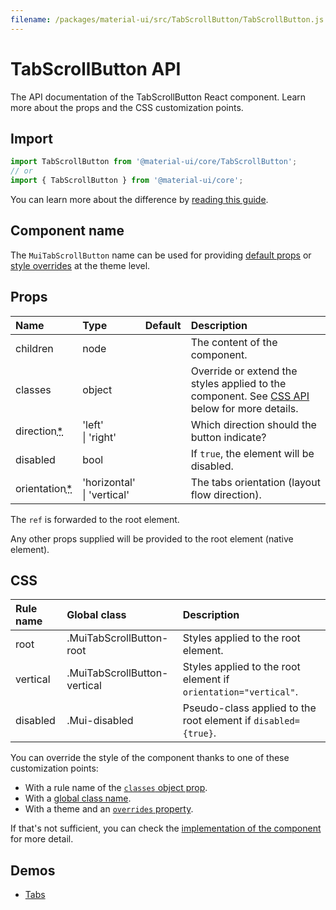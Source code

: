 ```yaml
---
filename: /packages/material-ui/src/TabScrollButton/TabScrollButton.js
---
```


<!--- This documentation is automatically generated, do not try to edit it. -->

# TabScrollButton API

<p class="description">The API documentation of the TabScrollButton React component. Learn more about the props and the CSS customization points.</p>

## Import

```js
import TabScrollButton from '@material-ui/core/TabScrollButton';
// or
import { TabScrollButton } from '@material-ui/core';
```

You can learn more about the difference by [reading this guide](/guides/minimizing-bundle-size/).



## Component name

The `MuiTabScrollButton` name can be used for providing [default props](/customization/globals/#default-props) or [style overrides](/customization/globals/#css) at the theme level.

## Props

| Name | Type | Default | Description |
|:-----|:-----|:--------|:------------|
| <span class="prop-name">children</span> | <span class="prop-type">node</span> |  | The content of the component. |
| <span class="prop-name">classes</span> | <span class="prop-type">object</span> |  | Override or extend the styles applied to the component. See [CSS API](#css) below for more details. |
| <span class="prop-name required">direction<abbr title="required">*</abbr></span> | <span class="prop-type">'left'<br>&#124;&nbsp;'right'</span> |  | Which direction should the button indicate? |
| <span class="prop-name">disabled</span> | <span class="prop-type">bool</span> |  | If `true`, the element will be disabled. |
| <span class="prop-name required">orientation<abbr title="required">*</abbr></span> | <span class="prop-type">'horizontal'<br>&#124;&nbsp;'vertical'</span> |  | The tabs orientation (layout flow direction). |

The `ref` is forwarded to the root element.

Any other props supplied will be provided to the root element (native element).

## CSS

| Rule name | Global class | Description |
|:-----|:-------------|:------------|
| <span class="prop-name">root</span> | <span class="prop-name">.MuiTabScrollButton-root</span> | Styles applied to the root element.
| <span class="prop-name">vertical</span> | <span class="prop-name">.MuiTabScrollButton-vertical</span> | Styles applied to the root element if `orientation="vertical"`.
| <span class="prop-name">disabled</span> | <span class="prop-name">.Mui-disabled</span> | Pseudo-class applied to the root element if `disabled={true}`.

You can override the style of the component thanks to one of these customization points:

- With a rule name of the [`classes` object prop](/customization/components/#overriding-styles-with-classes).
- With a [global class name](/customization/components/#overriding-styles-with-global-class-names).
- With a theme and an [`overrides` property](/customization/globals/#css).

If that's not sufficient, you can check the [implementation of the component](https://github.com/mui-org/material-ui/blob/next/packages/material-ui/src/TabScrollButton/TabScrollButton.js) for more detail.

## Demos

- [Tabs](/components/tabs/)

